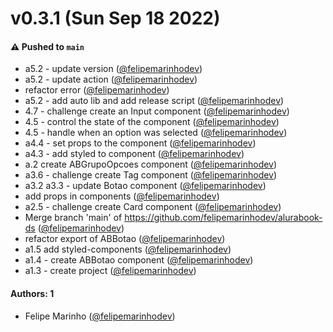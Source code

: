 # v0.3.1 (Sun Sep 18 2022)

#### ⚠️ Pushed to `main`

- a5.2 - update version ([@felipemarinhodev](https://github.com/felipemarinhodev))
- a5.2 - update action ([@felipemarinhodev](https://github.com/felipemarinhodev))
- refactor error ([@felipemarinhodev](https://github.com/felipemarinhodev))
- a5.2 - add auto lib and add release script ([@felipemarinhodev](https://github.com/felipemarinhodev))
- 4.7 - challenge create an Input component ([@felipemarinhodev](https://github.com/felipemarinhodev))
- 4.5 - control the state of the component ([@felipemarinhodev](https://github.com/felipemarinhodev))
- 4.5 - handle when an option was selected ([@felipemarinhodev](https://github.com/felipemarinhodev))
- a4.4 - set props to the component ([@felipemarinhodev](https://github.com/felipemarinhodev))
- a4.3 - add styled to component ([@felipemarinhodev](https://github.com/felipemarinhodev))
- a.2 create ABGrupoOpcoes component ([@felipemarinhodev](https://github.com/felipemarinhodev))
- a3.6 - challenge create Tag component ([@felipemarinhodev](https://github.com/felipemarinhodev))
- a3.2 a3.3 - update Botao component ([@felipemarinhodev](https://github.com/felipemarinhodev))
- add props in components ([@felipemarinhodev](https://github.com/felipemarinhodev))
- a2.5 - challenge create Card component ([@felipemarinhodev](https://github.com/felipemarinhodev))
- Merge branch 'main' of https://github.com/felipemarinhodev/alurabook-ds ([@felipemarinhodev](https://github.com/felipemarinhodev))
- refactor export of ABBotao ([@felipemarinhodev](https://github.com/felipemarinhodev))
- a1.5 add styled-components ([@felipemarinhodev](https://github.com/felipemarinhodev))
- a1.4 - create ABBotao component ([@felipemarinhodev](https://github.com/felipemarinhodev))
- a1.3 - create project ([@felipemarinhodev](https://github.com/felipemarinhodev))

#### Authors: 1

- Felipe Marinho ([@felipemarinhodev](https://github.com/felipemarinhodev))
